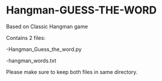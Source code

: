 # Hangman-GUESS-THE-WORD
Based on Classic Hangman game

Contains 2 files:

-Hangman_Guess_the_word.py

-hangman_words.txt

Please make sure to keep both files in same directory.
